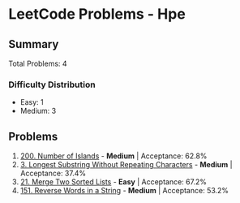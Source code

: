 # LeetCode Problems - Hpe

## Summary
Total Problems: 4

### Difficulty Distribution

- Easy: 1
- Medium: 3

## Problems

1. [200. Number of Islands](https://leetcode.com/problems/number-of-islands/) - **Medium** | Acceptance: 62.8%
2. [3. Longest Substring Without Repeating Characters](https://leetcode.com/problems/longest-substring-without-repeating-characters/) - **Medium** | Acceptance: 37.4%
3. [21. Merge Two Sorted Lists](https://leetcode.com/problems/merge-two-sorted-lists/) - **Easy** | Acceptance: 67.2%
4. [151. Reverse Words in a String](https://leetcode.com/problems/reverse-words-in-a-string/) - **Medium** | Acceptance: 53.2%